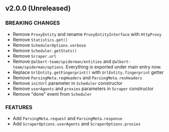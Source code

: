## v2.0.0 (Unreleased)

### BREAKING CHANGES

- Remove `ProxyEntity` and rename `ProxyEntityInterface` with `HttpProxy`
- Remove `Statistics.get()`
- Remove `SchedulerOptions.verbose`
- Remove `Scheduler.getStats()`
- Remove `Scraper.url`
- Remove `@albert-team/spiderman/entities` and `@albert-team/spiderman/options`. Everything is exported under main entry now.
- Replace `UrlEntity.getFingerprint()` with `UrlEntity.fingerprint` getter
- Remove `ParsingMeta.reqHeaders` and `ParsingMeta.resHeaders`
- Remove `initUrl` parameter in `Scheduler` constructor
- Remove `userAgents` and `proxies` parameters in `Scraper` constructor
- Remove "done" event from `Scheduler`

### FEATURES

- Add `ParsingMeta.request` and `ParsingMeta.response`
- Add `ScraperOptions.userAgents` and `ScraperOptions.proxies`
